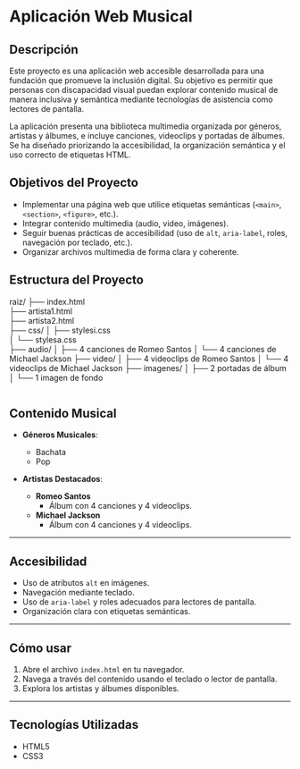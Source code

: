 # Aplicación Web Musical 

## Descripción

Este proyecto es una aplicación web accesible desarrollada para una fundación que promueve la inclusión digital. Su objetivo es permitir que personas con discapacidad visual puedan explorar contenido musical de manera inclusiva y semántica mediante tecnologías de asistencia como lectores de pantalla.

La aplicación presenta una biblioteca multimedia organizada por géneros, artistas y álbumes, e incluye canciones, videoclips y portadas de álbumes. Se ha diseñado priorizando la accesibilidad, la organización semántica y el uso correcto de etiquetas HTML.



## Objetivos del Proyecto

- Implementar una página web que utilice etiquetas semánticas (`<main>`, `<section>`, `<figure>`, etc.).
- Integrar contenido multimedia (audio, video, imágenes).
- Seguir buenas prácticas de accesibilidad (uso de `alt`, `aria-label`, roles, navegación por teclado, etc.).
- Organizar archivos multimedia de forma clara y coherente.



## Estructura del Proyecto


raiz/
├── index.html                
├── artista1.html            
├── artista2.html            
├── css/
│   ├── stylesi.css         
│   └── stylesa.css          
├── audio/
│   ├── 4 canciones de Romeo Santos
│   └── 4 canciones de Michael Jackson
├── video/
│   ├── 4 videoclips de Romeo Santos
│   └── 4 videoclips de Michael Jackson
├── imagenes/
│   ├── 2 portadas de álbum
│   └── 1 imagen de fondo
```
```

## Contenido Musical

- **Géneros Musicales**:
  - Bachata
  - Pop

- **Artistas Destacados**:
  - **Romeo Santos**
    - Álbum con 4 canciones y 4 videoclips.
  - **Michael Jackson**
    - Álbum con 4 canciones y 4 videoclips.

---

## Accesibilidad

- Uso de atributos `alt` en imágenes.
- Navegación mediante teclado.
- Uso de `aria-label` y roles adecuados para lectores de pantalla.
- Organización clara con etiquetas semánticas.

---

## Cómo usar

1. Abre el archivo `index.html` en tu navegador.
2. Navega a través del contenido usando el teclado o lector de pantalla.
3. Explora los artistas y álbumes disponibles.

---

## Tecnologías Utilizadas

- HTML5
- CSS3
